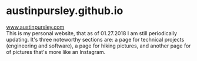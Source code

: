 # austinpursley.github.io
www.austinpursley.com  
This is my personal website, that as of 01.27.2018 I am still periodically updating. It's three noteworthy sections are: 
a page for technical projects (engineering and software),
a page for hiking pictures, 
and another page for of pictures that's more like an Instagram.

